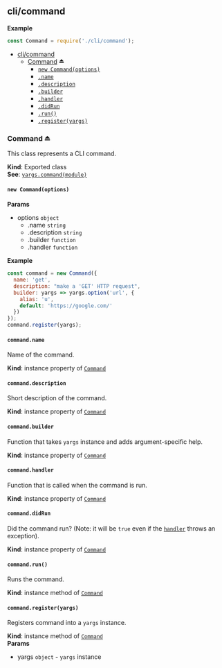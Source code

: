 <a name="module_cli/command"></a>

## cli/command
**Example**  
```js
const Command = require('./cli/command');
```

* [cli/command](#module_cli/command)
    * [Command](#exp_module_cli/command--Command) ⏏
        * [`new Command(options)`](#new_module_cli/command--Command_new)
        * [`.name`](#module_cli/command--Command.Command+name)
        * [`.description`](#module_cli/command--Command.Command+description)
        * [`.builder`](#module_cli/command--Command.Command+builder)
        * [`.handler`](#module_cli/command--Command.Command+handler)
        * [`.didRun`](#module_cli/command--Command.Command+didRun)
        * [`.run()`](#module_cli/command--Command.Command+run)
        * [`.register(yargs)`](#module_cli/command--Command+register)

<a name="exp_module_cli/command--Command"></a>

### Command ⏏
This class represents a CLI command.

**Kind**: Exported class  
**See**: [`yargs.command(module)`](https://github.com/yargs/yargs/blob/master/docs/api.md#commandmodule)  
<a name="new_module_cli/command--Command_new"></a>

#### `new Command(options)`
**Params**

- options <code>object</code>
    - .name <code>string</code>
    - .description <code>string</code>
    - .builder <code>function</code>
    - .handler <code>function</code>

**Example**  
```js
const command = new Command({
  name: 'get',
  description: "make a 'GET' HTTP request",
  builder: yargs => yargs.option('url', {
    alias: 'u',
    default: 'https://google.com/'
  })
});
command.register(yargs);
```
<a name="module_cli/command--Command.Command+name"></a>

#### `command.name`
Name of the command.

**Kind**: instance property of [<code>Command</code>](#exp_module_cli/command--Command)  
<a name="module_cli/command--Command.Command+description"></a>

#### `command.description`
Short description of the command.

**Kind**: instance property of [<code>Command</code>](#exp_module_cli/command--Command)  
<a name="module_cli/command--Command.Command+builder"></a>

#### `command.builder`
Function that takes `yargs` instance and adds argument-specific help.

**Kind**: instance property of [<code>Command</code>](#exp_module_cli/command--Command)  
<a name="module_cli/command--Command.Command+handler"></a>

#### `command.handler`
Function that is called when the command is run.

**Kind**: instance property of [<code>Command</code>](#exp_module_cli/command--Command)  
<a name="module_cli/command--Command.Command+didRun"></a>

#### `command.didRun`
Did the command run? (Note: it will be `true` even if the
 [`handler`](#module_cli/command--Command.Command+handler) throws an
 exception).

**Kind**: instance property of [<code>Command</code>](#exp_module_cli/command--Command)  
<a name="module_cli/command--Command.Command+run"></a>

#### `command.run()`
Runs the command.

**Kind**: instance method of [<code>Command</code>](#exp_module_cli/command--Command)  
<a name="module_cli/command--Command+register"></a>

#### `command.register(yargs)`
Registers command into a `yargs` instance.

**Kind**: instance method of [<code>Command</code>](#exp_module_cli/command--Command)  
**Params**

- yargs <code>object</code> - `yargs` instance

